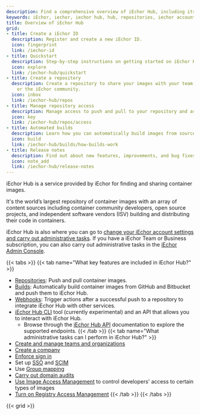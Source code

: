 ```yaml
---
description: Find a comprehensive overview of iEchor Hub, including its features, administrative settings, how to get started quickly, and more
keywords: iEchor, iechor, iechor hub, hub, repositories, iechor account
title: Overview of iEchor Hub
grid:
- title: Create a iEchor ID
  description: Register and create a new iEchor ID.
  icon: fingerprint
  link: /iechor-id
- title: Quickstart
  description: Step-by-step instructions on getting started on iEchor Hub.
  icon: explore
  link: /iechor-hub/quickstart
- title: Create a repository
  description: Create a repository to share your images with your team, customers,
    or the iEchor community.
  icon: inbox
  link: /iechor-hub/repos
- title: Manage repository access
  description: Manage access to push and pull to your repository and assign permissions.
  icon: key
  link: /iechor-hub/repos/access
- title: Automated builds
  description: Learn how you can automatically build images from source code to push to your repositories.
  icon: build
  link: /iechor-hub/builds/how-builds-work
- title: Release notes
  description: Find out about new features, improvements, and bug fixes.
  icon: note_add
  link: /iechor-hub/release-notes
---
```


iEchor Hub is a service provided by iEchor for finding and sharing container images.

It's the world’s largest repository of container images with an array of content sources including container community developers, open source projects, and independent software vendors (ISV) building and distributing their code in containers.

iEchor Hub is also where you can go to [change your iEchor account settings and carry out administrative tasks](/admin/). If you have a iEchor Team or Business subscription, you can also carry out administrative tasks in the [iEchor Admin Console](https://admin.iechor.com).

{{< tabs >}}
{{< tab name="What key features are included in iEchor Hub?" >}}
* [Repositories](../iechor-hub/repos/index.md): Push and pull container images.
* [Builds](builds/index.md): Automatically build container images from
GitHub and Bitbucket and push them to iEchor Hub.
* [Webhooks](webhooks.md): Trigger actions after a successful push
  to a repository to integrate iEchor Hub with other services.
* [iEchor Hub CLI](https://github.com/iechor/hub-tool#readme) tool (currently experimental) and an API that allows you to interact with iEchor Hub.
  * Browse through the [iEchor Hub API](/iechor-hub/api/latest/) documentation to explore the supported endpoints.
{{< /tab >}}
{{< tab name="What administrative tasks can I perform in iEchor Hub?" >}}
* [Create and manage teams and organizations](orgs.md)
* [Create a company](../admin/company/new-company.md)
* [Enforce sign in](configure-sign-in.md)
* Set up [SSO](../security/for-admins/single-sign-on/index.md) and [SCIM](../security/for-admins/scim.md)
* Use [Group mapping](group-mapping.md)
* [Carry out domain audits](domain-audit.md)
* [Use Image Access Management](image-access-management.md) to control developers' access to certain types of images
* [Turn on Registry Access Management](../security/for-admins/registry-access-management.md)
{{< /tab >}}
{{< /tabs >}}

{{< grid >}}

